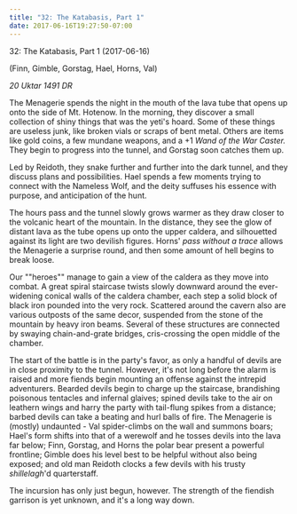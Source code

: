 ```yaml
---
title: "32: The Katabasis, Part 1"
date: 2017-06-16T19:27:50-07:00
---
```


32: The Katabasis, Part 1 (2017-06-16)

(Finn, Gimble, Gorstag, Hael, Horns, Val)

_20 Uktar 1491 DR_

The Menagerie spends the night in the mouth of the lava tube that opens up onto the side of Mt. Hotenow. In the morning, they discover a small collection of shiny things that was the yeti's hoard. Some of these things are useless junk, like broken vials or scraps of bent metal. Others are items like gold coins, a few mundane weapons, and a +1 _Wand of the War Caster._ They begin to progress into the tunnel, and Gorstag soon catches them up.

Led by Reidoth, they snake further and further into the dark tunnel, and they discuss plans and possibilities. Hael spends a few moments trying to connect with the Nameless Wolf, and the deity suffuses his essence with purpose, and anticipation of the hunt.

The hours pass and the tunnel slowly grows warmer as they draw closer to the volcanic heart of the mountain. In the distance, they see the glow of distant lava as the tube opens up onto the upper caldera, and silhouetted against its light are two devilish figures. Horns' _pass without a trace_ allows the Menagerie a surprise round, and then some amount of hell begins to break loose.

Our ""heroes"" manage to gain a view of the caldera as they move into combat. A great spiral staircase twists slowly downward around the ever-widening conical walls of the caldera chamber, each step a solid block of black iron pounded into the very rock. Scattered around the cavern also are various outposts of the same decor, suspended from the stone of the mountain by heavy iron beams. Several of these structures are connected by swaying chain-and-grate bridges, cris-crossing the open middle of the chamber.

The start of the battle is in the party's favor, as only a handful of devils are in close proximity to the tunnel. However, it's not long before the alarm is raised and more fiends begin mounting an offense against the intrepid adventurers. Bearded devils begin to charge up the staircase, brandishing poisonous tentacles and infernal glaives; spined devils take to the air on leathern wings and harry the party with tail-flung spikes from a distance; barbed devils can take a beating and hurl balls of fire. The Menagerie is (mostly) undaunted - Val spider-climbs on the wall and summons boars; Hael's form shifts into that of a werewolf and he tosses devils into the lava far below; Finn, Gorstag, and Horns the polar bear present a powerful frontline; Gimble does his level best to be helpful without also being exposed; and old man Reidoth clocks a few devils with his trusty _shillelagh_'d quarterstaff.

The incursion has only just begun, however. The strength of the fiendish garrison is yet unknown, and it's a long way down.
